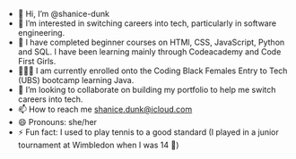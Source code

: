 - 👋 Hi, I’m @shanice-dunk
- 👀 I’m interested in switching careers into tech, particularly in software engineering.
- 🌱 I have completed beginner courses on HTMl, CSS, JavaScript, Python and SQL. I have been learning mainly through Codeacademy and Code First Girls.
- 👩🏽‍💻 I am currently enrolled onto the Coding Black Females Entry to Tech (UBS) bootcamp learning Java.
- 💞️ I’m looking to collaborate on building my portfolio to help me switch careers into tech.
- 📫 How to reach me shanice.dunk@icloud.com
- 😄 Pronouns: she/her
- ⚡ Fun fact: I used to play tennis to a good standard (I played in a junior tournament at Wimbledon when I was 14 🎾)

<!---
shanice-dunk/shanice-dunk is a ✨ special ✨ repository because its `README.md` (this file) appears on your GitHub profile.
You can click the Preview link to take a look at your changes.
--->
